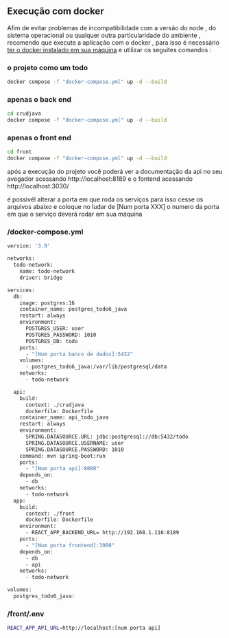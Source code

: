 

## Execução com docker

Afim de evitar problemas de incompatibilidade com a versão do node , do sistema operacional ou qualquer outra particularidade do ambiente , recomendo que execute a aplicação com o docker , para isso é necessário [ter o docker instalado em sua máquina](https://www.docker.com/products/docker-desktop/) e utilizar os seguites comandos :

### o projeto como um todo

```bash
docker compose -f "docker-compose.yml" up -d --build
```


### apenas o back end

```bash
cd crudjava
docker compose -f "docker-compose.yml" up -d --build
```

### apenas o front end

```bash
cd front
docker compose -f "docker-compose.yml" up -d --build
```


após a execução do projeto você poderá ver a documentação da api no seu avegador acessando http://localhost:8189 e o fontend acessando  http://localhost:3030/


é possivél alterar a porta em que roda os serviços para isso cesse os arquivos abaixo e coloque no ludar de [Num porta XXX] o numero da porta em que o serviço deverá rodar em sua máquina


### /docker-compose.yml
```bash
version: '3.9'

networks:
  todo-network:
    name: todo-network
    driver: bridge

services:
  db:
    image: postgres:16
    container_name: postgres_todo6_java
    restart: always
    environment:
      POSTGRES_USER: user
      POSTGRES_PASSWORD: 1010
      POSTGRES_DB: todo
    ports:
      - "[Num porta banco de dados]:5432"
    volumes:
      - postgres_todo6_java:/var/lib/postgresql/data
    networks:
      - todo-network

  api:
    build: 
      context: ./crudjava 
      dockerfile: Dockerfile
    container_name: api_todo_java
    restart: always
    environment:
      SPRING.DATASOURCE.URL: jdbc:postgresql://db:5432/todo
      SPRING.DATASOURCE.USERNAME: user
      SPRING.DATASOURCE.PASSWORD: 1010
    command: mvn spring-boot:run
    ports:
      - "[Num porta api]:8080"
    depends_on:
      - db
    networks:
      - todo-network
  app:
    build: 
      context: ./front 
      dockerfile: Dockerfile
    environment:
      - REACT_APP_BACKEND_URL= http://192.168.1.116:8189
    ports:
      - "[Num porta frontend]:3000"
    depends_on:
      - db
      - api
    networks:
      - todo-network

volumes:
  postgres_todo6_java:

```
### /front/.env

```bash
REACT_APP_API_URL=http://localhost:[num porta api]
```
